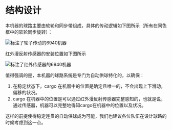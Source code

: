 # 结构设计

本机器的球路主要由软轮和同步带组成，具体的传动逻辑如下图所示（所有在同色框中的软轮同步旋转）：

![标注了轮子传动的6940机器](https://r2.img.cdn.loliloli.net/19d48d1c0382158a62dfb072681f2190/2025/02/08/LIh9C.md.png)

红外漫反射传感器的安装位置如下图所示

![标注了红外传感器的6940机器](https://r2.img.cdn.loliloli.net/19d48d1c0382158a62dfb072681f2190/2025/02/08/LI4TQ.md.jpg)

值得强调的是，本机器的球路系统是专门为自动供球特化的，以确保：

1. 在稳定状态下，cargo 在机器中的位置是确定且唯一的，不会出现上下滑动，偏移的状况。
2. cargo 在机器中的位置是可以通过红外漫反射传感器完整感知的，也就是说，通过传感器，机器可以完整地得知cargo在机器中的位置以及状况。

这样的前提使得稳定连贯的自动供球成为可能，我们也建议各位队伍在设计球路的时候考虑到这一点。
